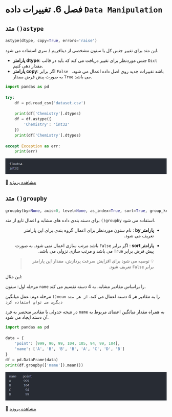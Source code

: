 # فصل 6. تغییرات داده `Data Manipulation`

## متد `()astype`

```python
astype(dtype, copy=True, errors='raise')
```

این متد برای تغییر جنس کل یا ستون مشخصی از دیتافریم / سری استفاده می شود.

* **پارامتر dtype**: جنس موردنظر برای تغییر دریافت می کند که باید در قالب `Dict` مقدار دهی کنیم.
* **پارامتر copy**: اگر برابر `False ` باشد تغییرات جدید روی اصل داده اعمال می شود. به صورت پیش فرض مقدار `True` می باشد.

```python
import pandas as pd

try:
    df = pd.read_csv('dataset.csv')

    print(df['Chemistry'].dtypes)
    df = df.astype({
        'Chemistry': 'int32'
    })
    print(df['Chemistry'].dtypes)

except Exception as err:
    print(err)
```

![](img/astype.PNG)

📁 [مشاهده پروژه](project/astype.py)

## متد `()groupby`

```python
groupby(by=None, axis=0, level=None, as_index=True, sort=True, group_keys=_NoDefault.no_default, squeeze=_NoDefault.no_default, observed=False, dropna=True)
```

برای دسته بندی داده های مشابه و اعمال تابع از متد `()groupby` استفاده می شود.

<ul dir="rtl" align="right">
	<li>
		<p>
			<strong>
			پارامتر by
			</strong>:
			نام ستون موردنظر برای اعمال گروه بندی برای این پارامتر تعریف می شود.
		</p>
	</li>
	<li>
		<p>
			<strong>
			پارامتر sort
			</strong>:
			اگر برابر
			<code>False</code>
			باشد مرتب سازی اعمال نمی شود. به صورت پیش فرض برابر
			<code>True</code>
			می باشد و مرتب سازی نزولی می باشد. 
		</p>
		<blockquote>
		💡 توصیه می شود برای افزایش سرعت پردازش، مقدار این پارامتر برابر
		<code>False</code>
		تعریف شود.
		</blockquote>
	</li>
</ul>

این مثال: 

مرحله اول: ستون `name` را براساس مقادیر مشابه، به 4 دسته تقسیم می کند.

مرحله دوم: عمل میانگین `()mean` را به مقادیر هر 4 دسته اعمال می کند. `از هر متد دیگری می توان استفاده کرد`

در نتیجه جدولی با مقادیر منحصر به فرد `name` به همراه مقدار میانگین اعضای مربوط به آن دسته ایجاد می شود.

```python
import pandas as pd

data = {
    'point': [999, 90, 99, 104, 105, 94, 99, 104],
    'name': ['A', 'B', 'B', 'B', 'A', 'C', 'D', 'B']
}
df = pd.DataFrame(data)
print(df.groupby(['name']).mean())
```

![](img/groupby.PNG)

📁 [مشاهده پروژه](project/groupby.py)

